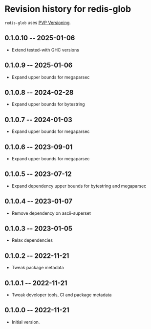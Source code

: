 # Revision history for redis-glob

`redis-glob` uses [PVP Versioning][1].

## 0.1.0.10 -- 2025-01-06

* Extend tested-with GHC versions

## 0.1.0.9 -- 2025-01-06

* Expand upper bounds for megaparsec 

## 0.1.0.8 -- 2024-02-28

* Expand upper bounds for bytestring 

## 0.1.0.7 -- 2024-01-03

* Expand upper bounds for megaparsec

## 0.1.0.6 -- 2023-09-01

* Expand upper bounds for megaparsec

## 0.1.0.5 -- 2023-07-12

* Expand dependency upper bounds for bytestring and megaparsec

## 0.1.0.4 -- 2023-01-07

* Remove dependency on ascii-superset

## 0.1.0.3 -- 2023-01-05

* Relax dependencies

## 0.1.0.2 -- 2022-11-21

* Tweak package metadata

## 0.1.0.1 -- 2022-11-21

* Tweak developer tools, CI and package metadata


## 0.1.0.0 -- 2022-11-21

* Initial version.

[1]: https://pvp.haskell.org
